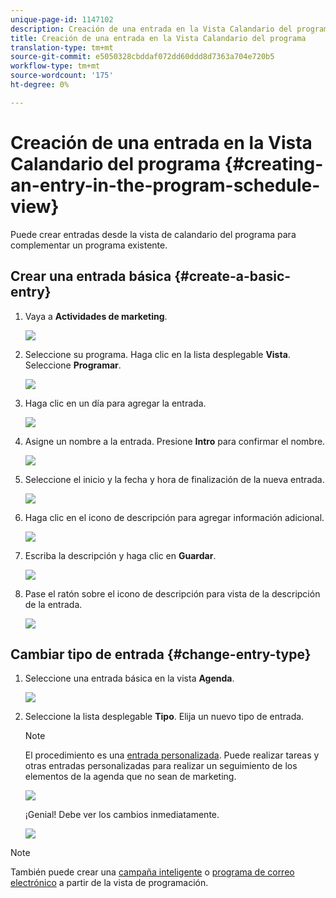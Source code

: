 ```yaml
---
unique-page-id: 1147102
description: Creación de una entrada en la Vista Calandario del programa - Documentos de marketing - Documentación del producto
title: Creación de una entrada en la Vista Calandario del programa
translation-type: tm+mt
source-git-commit: e5050328cbddaf072dd60ddd8d7363a704e720b5
workflow-type: tm+mt
source-wordcount: '175'
ht-degree: 0%

---
```



# Creación de una entrada en la Vista Calandario del programa {#creating-an-entry-in-the-program-schedule-view}

Puede crear entradas desde la vista de calandario del programa para complementar un programa existente.

## Crear una entrada básica {#create-a-basic-entry}

1. Vaya a **Actividades de marketing**.

   ![](assets/login-marketing-activities-1.png)

1. Seleccione su programa. Haga clic en la lista desplegable **Vista**. Seleccione **Programar**.

   ![](assets/image2014-9-16-9-3a22-3a7.png)

1. Haga clic en un día para agregar la entrada.

   ![](assets/image2014-9-16-9-3a22-3a33.png)

1. Asigne un nombre a la entrada. Presione **Intro** para confirmar el nombre.

   ![](assets/image2014-9-16-9-3a22-3a59.png)

1. Seleccione el inicio y la fecha y hora de finalización de la nueva entrada.

   ![](assets/image2014-9-16-9-3a23-3a39.png)

1. Haga clic en el icono de descripción para agregar información adicional.

   ![](assets/image2014-9-16-9-3a25-3a23.png)

1. Escriba la descripción y haga clic en **Guardar**.

   ![](assets/image2014-9-16-9-3a25-3a39.png)

1. Pase el ratón sobre el icono de descripción para vista de la descripción de la entrada.

   ![](assets/image2014-9-16-9-3a25-3a51.png)

## Cambiar tipo de entrada {#change-entry-type}

1. Seleccione una entrada básica en la vista **Agenda**.

   ![](assets/image2014-9-16-9-3a26-3a5.png)

1. Seleccione la lista desplegable **Tipo**. Elija un nuevo tipo de entrada.

   >[!NOTE]
   >
   >El procedimiento es una [entrada personalizada](/help/marketo/product-docs/core-marketo-concepts/programs/program-schedule-view/create-custom-entry-types.md). Puede realizar tareas y otras entradas personalizadas para realizar un seguimiento de los elementos de la agenda que no sean de marketing.

   ![](assets/image2014-9-16-9-3a26-3a36.png)

   ¡Genial! Debe ver los cambios inmediatamente.

   ![](assets/image2014-9-16-9-3a27-3a21.png)

>[!NOTE]
>
> También puede crear una [campaña inteligente](/help/marketo/product-docs/core-marketo-concepts/programs/program-schedule-view/creating-a-batch-smart-campaign-in-the-program-schedule-view.md) o [programa de correo electrónico](/help/marketo/product-docs/core-marketo-concepts/programs/program-schedule-view/creating-a-new-email-program-in-the-schedule-view.md) a partir de la vista de programación.
